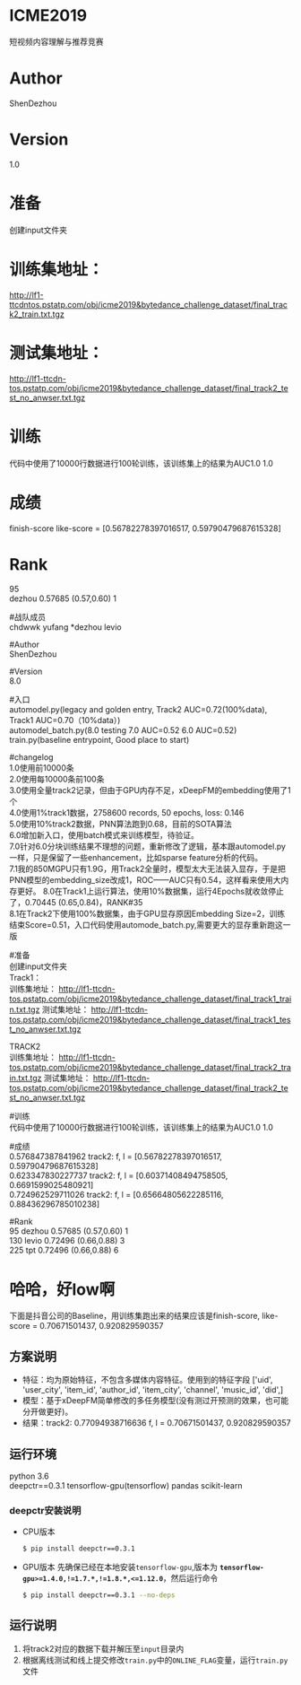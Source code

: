 # ICME2019
短视频内容理解与推荐竞赛


# Author
ShenDezhou

# Version
1.0

# 准备
创建input文件夹
# 训练集地址：
http://lf1-ttcdntos.pstatp.com/obj/icme2019&bytedance_challenge_dataset/final_track2_train.txt.tgz
# 测试集地址：
http://lf1-ttcdn-tos.pstatp.com/obj/icme2019&bytedance_challenge_dataset/final_track2_test_no_anwser.txt.tgz

# 训练
代码中使用了10000行数据进行100轮训练，该训练集上的结果为AUC1.0 1.0

# 成绩
finish-score
like-score = [0.56782278397016517, 0.59790479687615328]

# Rank
95	
dezhou
0.57685 (0.57,0.60)	1

#战队成员  
chdwwk
yufang
*dezhou
levio


#Author  
ShenDezhou

#Version  
8.0

#入口  
automodel.py(legacy and golden entry, Track2 AUC=0.72(100%data), Track1 AUC=0.70（10%data）)  
automodel_batch.py(8.0 testing 7.0 AUC=0.52 6.0 AUC=0.52)  
train.py(baseline entrypoint, Good place to start)  


#changelog  
1.0使用前10000条  
2.0使用每10000条前100条  
3.0使用全量track2记录，但由于GPU内存不足，xDeepFM的embedding使用了1个  
4.0使用1%track1数据，2758600 records, 50 epochs, loss: 0.146  
5.0使用10%track2数据，PNN算法跑到0.68，目前的SOTA算法  
6.0增加新入口，使用batch模式来训练模型，待验证。  
7.0针对6.0分块训练结果不理想的问题，重新修改了逻辑，基本跟automodel.py一样，只是保留了一些enhancement，比如sparse feature分析的代码。  
7.1我的850MGPU只有1.9G，用Track2全量时，模型太大无法装入显存，于是把PNN模型的embedding_size改成1，ROC——AUC只有0.54，这样看来使用大内存更好。
8.0在Track1上运行算法，使用10%数据集，运行4Epochs就收敛停止了，0.70445 (0.65,0.84)，RANK#35  
8.1在Track2下使用100%数据集，由于GPU显存原因Embedding Size=2，训练结束Score=0.51，入口代码使用automode_batch.py,需要更大的显存重新跑这一版

#准备  
创建input文件夹  
Track1：  
训练集地址：
http://lf1-ttcdn-tos.pstatp.com/obj/icme2019&bytedance_challenge_dataset/final_track1_train.txt.tgz
测试集地址：
http://lf1-ttcdn-tos.pstatp.com/obj/icme2019&bytedance_challenge_dataset/final_track1_test_no_anwser.txt.tgz

TRACK2  
训练集地址：
http://lf1-ttcdn-tos.pstatp.com/obj/icme2019&bytedance_challenge_dataset/final_track2_train.txt.tgz
测试集地址：
http://lf1-ttcdn-tos.pstatp.com/obj/icme2019&bytedance_challenge_dataset/final_track2_test_no_anwser.txt.tgz

#训练  
代码中使用了10000行数据进行100轮训练，该训练集上的结果为AUC1.0 1.0

#成绩  
0.576847387841962
track2: f, l = [0.56782278397016517, 0.59790479687615328]  
0.623347830227737
track2: f, l = [0.60371408494758505, 0.6691599025480921]  
0.724962529711026
track2: f, l = [0.65664805622285116, 0.88436296785010238]  


#Rank  
95     dezhou 0.57685 (0.57,0.60)	1  
130	levio 	0.72496 (0.66,0.88)	3  
225    tpt    0.72496 (0.66,0.88)	6  


# 哈哈，好low啊
下面是抖音公司的Baseline，用训练集跑出来的结果应该是finish-score, like-score = 0.70671501437, 0.920829590357

## 方案说明
- 特征：均为原始特征，不包含多媒体内容特征。使用到的特征字段 ['uid', 'user_city', 'item_id', 'author_id', 'item_city', 'channel',
       'music_id', 'did',]
- 模型：基于xDeepFM简单修改的多任务模型(没有测过开预测的效果，也可能分开做更好)。
- 结果：track2:  0.77094938716636 f, l = 0.70671501437, 0.920829590357

## 运行环境

 python 3.6  
 deepctr==0.3.1 
 tensorflow-gpu(tensorflow)
 pandas
 scikit-learn

### deepctr安装说明
- CPU版本
  ```bash
  $ pip install deepctr==0.3.1
  ``` 
- GPU版本
  先确保已经在本地安装`tensorflow-gpu`,版本为 **`tensorflow-gpu>=1.4.0,!=1.7.*,!=1.8.*,<=1.12.0`**，然后运行命令
    ```bash
    $ pip install deepctr==0.3.1 --no-deps
    ```


## 运行说明
1. 将track2对应的数据下载并解压至`input`目录内
2. 根据离线测试和线上提交修改`train.py`中的`ONLINE_FLAG`变量，运行`train.py`文件


